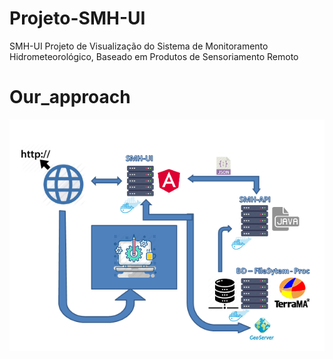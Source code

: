 # Projeto-SMH-UI
SMH-UI Projeto de Visualização do Sistema de Monitoramento Hidrometeorológico, Baseado em Produtos de Sensoriamento Remoto


# Our_approach
![N|Solid](https://github.com/henriqueburis/Projeto-SMH-UI/blob/master/figures/our_approach.PNG?raw=true)
